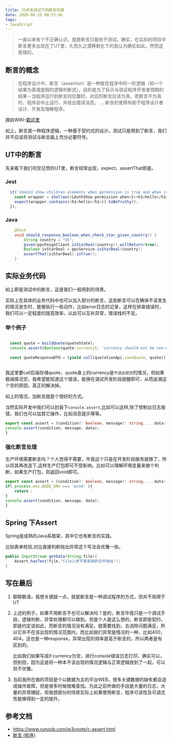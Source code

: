 ```yaml
---
title: JS开发调试下的断言实践
date: 2020-06-25 00:53:46
tags:
- JavaScript
---
```

> 一直以来有个不正确认识，就是断言只服务于测试。确实，在实际的项目中断言更多出现在了UT里，久而久之潜移默化下的我认为确实如此，然而这是错的。

## 断言的概念
> 在程序设计中，断言（assertion）是一种放在程序中的一阶逻辑（如一个结果为真或是假的逻辑判断式），目的是为了标示与验证程序开发者预期的结果－当程序运行到断言的位置时，对应的断言应该为真。若断言不为真时，程序会中止运行，并给出错误消息。
> ...
> 断言的使用有助于程序设计者设计、开发及理解程序。

摘自WIKI-[戳这里](https://zh.wikipedia.org/wiki/%E6%96%B7%E8%A8%80_(%E7%A8%8B%E5%BC%8F))

如上，断言是一种程序逻辑，一种基于契约式的设计。测试只是用到了断言，我们并不应该将测试与断言画上充分必要符号。


## UT中的断言
先来看下我们司空见惯的UT里，断言经常出现，expect，assertThat即是。

### Jest

```typescript
  it('should show children elements when permission is true and when is true', () => {
    const wrapper = shallow(<LAuthShow permission when>}><h1>hello</h1></LAuthShow>);
    expect(wrapper.contains(<h1>hello</h1>)).toBeTruthy();
  });
```

### Java

```java
    @Test
    void should_response_boolean_when_check_star_given_country() {
        String country = "US";
        given(ppcFeignClient.isStarDeal(country)).willReturn(true);
        Boolean isStarDeal = ppcService.isStarDeal(country);
        assertThat(isStarDeal).isTrue();
    }
```


## 实际业务代码

如上即是测试中的断言，这是我们一般用到的场景。

实际上在具体的业务代码中也可以加入部分的断言，这些断言可以在确保不该发生的情况发生时，能够执行一些动作，比如error日志的记录，这样在排查错误时，我们可以一定程度的提高效率，以此可以互补异常，错误栈的不足。


### 举个例子

```typescript
  
  const quote = buildQuote(quoteState);
  console.assert(Boolean(quote.currency), 'currency should not be non-null');
 
  const quoteResponseDTO = (yield call(quotationApi.saveQuote, quote)).data;
  
```


我这里要call后端存储quote，quote身上的currency是`不该出现空`的情况，但如果极端情况空，我希望能知道这个错误，能够在调试开发阶段提醒即可，从而追溯这个空的原因，真正的解决掉。

如上的情况，加断言就是个很好的方式。

当然实际开发中我们可以封装下`console.assert`,比如可以这样,除了控制台日志报错，我们也可以加其它操作，比如消息提示等等。

```typescript
export const assert = (condition?: boolean, message?: string, ...data: any[]): void => {
console.assert(condition, message, data);
}

```
### 强化断言处理

生产环境需要断言吗？个人觉得不需要，毕竟这个只是在开发阶段服务就够了，所以将其再改造下,这样生产打包即可不受影响。比如可以理解环境变量来做个判断，如果生产打包，则返回void即可。

```typescript
export const assert = (condition?: boolean, message?: string, ...data: any[]): void => {
if( process.env.NODE_ENV === 'prod' ){
	return ;
}
console.assert(condition, message, data);
}
```

## Spring 下Assert

Spring是成熟的Java系框架，其中它也有断言的实践。

比如表单校验,对比直接判断抛出异常这个写法会优雅一些。

```java
public InputStream getData(String file){
    Assert.hasText(file,"file入参不是有效的文件地址");
}
```


## 写在最后

1. 聊聊数语，我想关键就一点，就是断言是一种调试程序的方式，但并不局限于UT
2. 上述的例子，如果不用断言不也可以解决吗？是的，断言毕竟只是一个调试手段，逻辑判断，异常处理都可以做到。但是个人是这么想的，断言即是契约，即是约定该如此，而断言的情况没有满足，就需要找到，去消除问题满足，所以它并不在该出现的情况范围内，而比如我们异常是情况的一种，比如400，404，这也是一种response，异常出现的频率是高于断言的，所以两者是有区别的。
	
	比如我们如果写成if currency为空，进行console错误日志打印，确实可以，但别扭，因为这是将一种本不该出现的情况逻辑与正常逻辑放到了一起，可以但不优雅。 
3. 当前我所在做的项目是个以数据为主的平台WEB，很多关键数据的缺失都会造成操作故障，但是很多时候很难查找。为此之前所做的手段是大量的日志，大量的异常捕捉，但我想部分的场景实际上如果使用断言，程序可读性及可调式性能够得到一定的提升。

## 参考文档
- https://www.runoob.com/w3cnote/c-assert.html
- [断言 (程序)](https://zh.wikipedia.org/wiki/%E6%96%B7%E8%A8%80_(%E7%A8%8B%E5%BC%8F))

